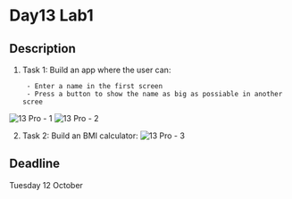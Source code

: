 # Day13 Lab1

## Description 

1. Task 1: Build an app where the user can:

        - Enter a name in the first screen
        - Press a button to show the name as big as possiable in another scree
       
![13 Pro - 1](https://user-images.githubusercontent.com/34512743/136950637-0b42b4fd-ea76-4d95-b005-61a30e5a3402.png)
![13 Pro - 2](https://user-images.githubusercontent.com/34512743/136950646-d7834a72-cd36-4c69-81cb-8f845aafc0e5.png)



2. Task 2: Build an BMI calculator:
![13 Pro - 3](https://user-images.githubusercontent.com/34512743/136974357-10463023-0673-4ac9-8b73-dcc7daadbe62.png)


## Deadline
Tuesday 12 October
